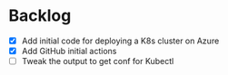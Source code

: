 # Backlog
+ [x] Add initial code for deploying a K8s cluster on Azure
+ [x] Add GitHub initial actions
+ [ ] Tweak the output to get conf for Kubectl